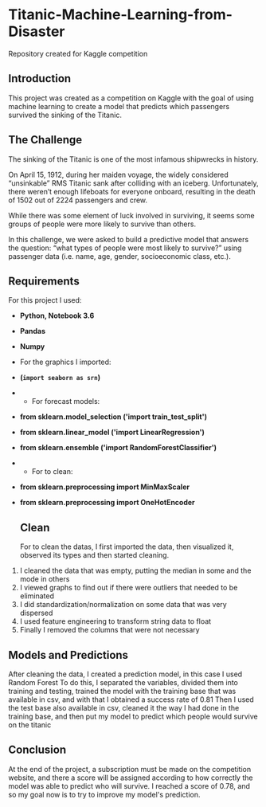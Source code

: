 # Titanic-Machine-Learning-from-Disaster
Repository created for Kaggle competition 

## Introduction
This project was created as a competition on Kaggle with the goal of using machine learning to create a model that predicts which passengers survived the sinking of the Titanic.

## The Challenge
The sinking of the Titanic is one of the most infamous shipwrecks in history.

On April 15, 1912, during her maiden voyage, the widely considered “unsinkable” RMS Titanic sank after colliding with an iceberg. Unfortunately, there weren’t enough lifeboats for everyone onboard, resulting in the death of 1502 out of 2224 passengers and crew.

While there was some element of luck involved in surviving, it seems some groups of people were more likely to survive than others.

In this challenge, we were asked to build a predictive model that answers the question: “what types of people were most likely to survive?” using passenger data (i.e. name, age, gender, socioeconomic class, etc.).

## Requirements
For this project I used:
* **Python, Notebook 3.6**
* **Pandas**
* **Numpy**
* For the graphics I imported:
* **(`import seaborn as srn`)**
* * For forecast models:
* **from sklearn.model_selection ('import train_test_split')**
* **from sklearn.linear_model ('import LinearRegression')**
* **from sklearn.ensemble ('import RandomForestClassifier')**
* * For to clean:
* **from sklearn.preprocessing import MinMaxScaler**
* **from sklearn.preprocessing import OneHotEncoder**

  ## Clean
  For to clean the datas, I first imported the data, then visualized it, observed its types and then started cleaning.
1. I cleaned the data that was empty, putting the median in some and the mode in others
2. I viewed graphs to find out if there were outliers that needed to be eliminated
3. I did standardization/normalization on some data that was very dispersed
4. I used feature engineering to transform string data to float
5. Finally I removed the columns that were not necessary

  ## Models and Predictions
   After cleaning the data, I created a prediction model, in this case I used Random Forest
   To do this, I separated the variables, divided them into training and testing, trained the model with the training base that was available in csv, and with that I obtained a success rate of 0.81
   Then I used the test base also available in csv, cleaned it the way I had done in the training base, and then put my model to predict which people would survive on the titanic

  ## Conclusion
   At the end of the project, a subscription must be made on the competition website, and there a score will be assigned according to how correctly the model was able to predict who will survive.
   I reached a score of 0.78, and so my goal now is to try to improve my model's prediction.
   
